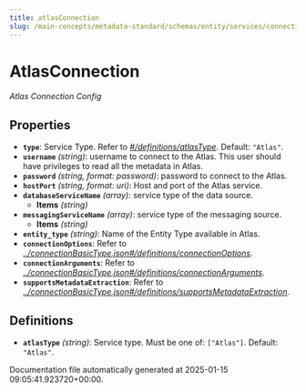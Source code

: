 ```yaml
---
title: atlasConnection
slug: /main-concepts/metadata-standard/schemas/entity/services/connections/metadata/atlasconnection
---
```


# AtlasConnection

*Atlas Connection Config*

## Properties

- **`type`**: Service Type. Refer to *[#/definitions/atlasType](#definitions/atlasType)*. Default: `"Atlas"`.
- **`username`** *(string)*: username to connect  to the Atlas. This user should have privileges to read all the metadata in Atlas.
- **`password`** *(string, format: password)*: password to connect  to the Atlas.
- **`hostPort`** *(string, format: uri)*: Host and port of the Atlas service.
- **`databaseServiceName`** *(array)*: service type of the data source.
  - **Items** *(string)*
- **`messagingServiceName`** *(array)*: service type of the messaging source.
  - **Items** *(string)*
- **`entity_type`** *(string)*: Name of the Entity Type available in Atlas.
- **`connectionOptions`**: Refer to *[../connectionBasicType.json#/definitions/connectionOptions](#/connectionBasicType.json#/definitions/connectionOptions)*.
- **`connectionArguments`**: Refer to *[../connectionBasicType.json#/definitions/connectionArguments](#/connectionBasicType.json#/definitions/connectionArguments)*.
- **`supportsMetadataExtraction`**: Refer to *[../connectionBasicType.json#/definitions/supportsMetadataExtraction](#/connectionBasicType.json#/definitions/supportsMetadataExtraction)*.
## Definitions

- **`atlasType`** *(string)*: Service type. Must be one of: `["Atlas"]`. Default: `"Atlas"`.


Documentation file automatically generated at 2025-01-15 09:05:41.923720+00:00.
